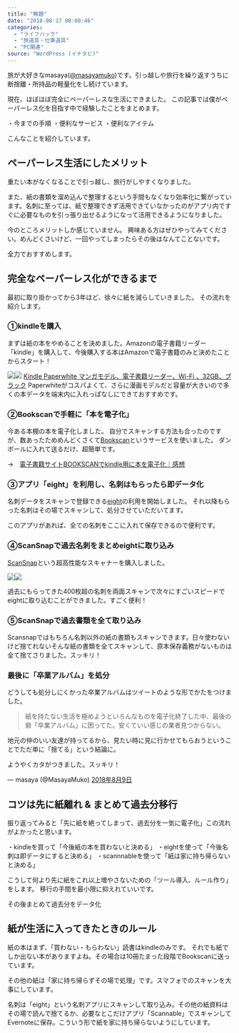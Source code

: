 ```yaml
---
title: "無題"
date: "2018-08-17 08:00:46"
categories:
  - "ライフハック"
  - "旅道具・仕事道具"
  - "PC関連"
source: "WordPress (イナタビ)"
---
```


旅が大好きなmasaya([@masayamuko](https://twitter.com/MasayaMuko))です。引っ越しや旅行を繰り返すうちに断捨離・所持品の軽量化をし続けています。

現在、ほぼほぼ完全にペーパーレスな生活にできました。
この記事では僕がペーパーレス化を目指す中で経験したことをまとめます。

・今までの手順
・便利なサービス
・便利なアイテム

こんなことを紹介しています。

## ペーパーレス生活にしたメリット

重たい本がなくなることで引っ越し、旅行がしやすくなりました。

また、紙の書類を溜め込んで整理するという手間もなくなり効率化に繋がっています。名刺に至っては、紙で整理できず活用できていなかったのがアプリ内ですぐに必要なものを引っ張り出せるようになって活用できるようになりました。

今のところメリットしか感じていません。
興味ある方はぜひやってみてください。めんどくさいけど、一回やってしまったらその後はなんてことないです。

全力でおすすめします。

## 完全なペーパーレス化ができるまで

最初に取り掛かってから3年ほど、徐々に紙を減らしていきました。
その流れを紹介します。

### ①kindleを購入

まずは紙の本をやめることを決めました。Amazonの電子書籍リーダー「kindle」を購入して、今後購入する本はAmazonで電子書籍のみと決めたことからスタート！

[![](//ws-fe.amazon-adsystem.com/widgets/q?_encoding=UTF8&ASIN=B01FIG3SMC&Format=_SL250_&ID=AsinImage&MarketPlace=JP&ServiceVersion=20070822&WS=1&tag=msymk-22&language=ja_JP)](https://www.amazon.co.jp/Kindle-Paperwhite-%E3%83%9E%E3%83%B3%E3%82%AC%E3%83%A2%E3%83%87%E3%83%AB-%E9%9B%BB%E5%AD%90%E6%9B%B8%E7%B1%8D%E3%83%AA%E3%83%BC%E3%83%80%E3%83%BC-Wi-Fi-%E3%83%96%E3%83%A9%E3%83%83%E3%82%AF-%E3%82%AD%E3%83%A3%E3%83%B3%E3%83%9A%E3%83%BC%E3%83%B3%E6%83%85%E5%A0%B1%E3%81%A4%E3%81%8D%E3%83%A2%E3%83%87%E3%83%AB/dp/B01FIG3SMC/ref=as_li_ss_il?ie=UTF8&qid=1534425775&sr=8-7&keywords=kindle&linkCode=li3&tag=msymk-22&linkId=d2ed8fafa78f1ee6c41f5dcbfe23e207&language=ja_JP)![](https://ir-jp.amazon-adsystem.com/e/ir?t=msymk-22&language=ja_JP&l=li3&o=9&a=B01FIG3SMC)
[ Kindle Paperwhite マンガモデル、電子書籍リーダー、Wi-Fi 、32GB、ブラック](https://amzn.to/2MsZz1u)
Paperwhiteがコスパよくて、さらに漫画モデルだと容量が大きいので多くの本データを端末内に入れっぱなしにできておすすめです。

### ②Bookscanで手軽に「本を電子化」

今ある本棚の本を電子化しました。
自分でスキャンする方法も合ったのですが、数あったためめんどくさくて[Bookscan](https://masayamuko.com/bookscan/)というサービスを使いました。
ダンボールに入れて送るだけ、超簡単です。

→　[電子書籍サイトBOOKSCANでkindle用に本を電子化｜感想](https://masayamuko.com/bookscan/)

### ③アプリ「eight」を利用し、名刺はもらったら即データ化

名刺データをスキャンで登録できる[eight](https://8card.net/)の利用を開始しました。
それ以降もらった名刺はその場でスキャンして、処分させていただいてます。

このアプリがあれば、全ての名刺をここに入れて保存できるので便利です。

### ④ScanSnapで過去名刺をまとめeightに取り込み

[ScanSnap](https://amzn.to/2nFMALT)という超高性能なスキャナーを購入しました。

[![](//ws-fe.amazon-adsystem.com/widgets/q?_encoding=UTF8&ASIN=B00T2B5L52&Format=_SL250_&ID=AsinImage&MarketPlace=JP&ServiceVersion=20070822&WS=1&tag=msymk-22&language=ja_JP)](https://www.amazon.co.jp/%E5%AF%8C%E5%A3%AB%E9%80%9A-ScanSnap-iX500-A4-%E4%B8%A1%E9%9D%A2/dp/B00T2B5L52/ref=as_li_ss_il?ie=UTF8&qid=1534425935&sr=8-1&keywords=scansnap&linkCode=li3&tag=msymk-22&linkId=a7e027f6e877b8c837967ae44428b082&language=ja_JP)![](https://ir-jp.amazon-adsystem.com/e/ir?t=msymk-22&language=ja_JP&l=li3&o=9&a=B00T2B5L52)

過去にもらってきた400枚超の名刺を両面スキャンで次々にすごいスピードでeightに取り込むことができました。すごく便利！

### ⑤ScanSnapで過去書類を全て取り込み

Scansnapではもちろん名刺以外の紙の書類もスキャンできます。日々使わないけど捨てれないそんな紙の書類を全てスキャンして、原本保存義務がないものは全て捨てさりました。スッキリ！

### 最後に「卒業アルバム」を処分

どうしても処分しにくかった卒業アルバムはツイートのような形でかたをつけました。
> 紙を持たない生活を極めようといろんなものを電子化終了した中、最後の砦「卒業アルバム」に困ってた。安くていい感じの業者見つからない。

地元の仲のいい友達が持ってるから、見たい時に見に行かせてもらおうということでただ単に「捨てる」という結論に。

ようやくカタがつきました。スッキリ！

— masaya (@MasayaMuko) [2018年8月9日](https://twitter.com/MasayaMuko/status/1027385176794361856?ref_src=twsrc%5Etfw)

## コツは先に紙離れ & まとめて過去分移行

振り返ってみると「先に紙を絶ってしまって、過去分を一気に電子化」この流れがよかったと思います。

・kindleを買って「今後紙の本を買わないと決める」
・eightを使って「今後名刺は即データにすると決める」
・scannnableを使って「紙は家に持ち帰らないと決める」

こうして何より先に紙をこれ以上増やさないための「ツール導入、ルール作り」をします。
移行の手間を最小限に抑えれていいです。

その後まとめて過去分をデータ化

## 紙が生活に入ってきたときのルール

紙の本はまず、「買わない・もらわない」読書はkindleのみです。
それでも紙でしか出ない本がありますよね。その場合は10冊たまった段階でBookscanに送っています。

その他の紙は「家に持ち帰らずその場で処理」です。スマフォでのスキャンを大事にしています。

名刺は「eight」という名刺アプリにスキャンして取り込み。その他の紙資料はその場で読んで捨てるか、必要なとこだけアプリ「Scannable」でスキャンしてEvernoteに保存。こういう形で紙を家に持ち帰らないようにしています。